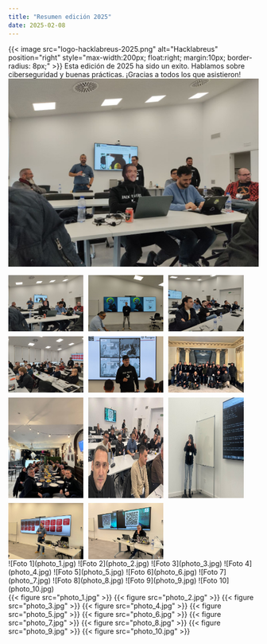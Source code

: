 ```yaml
---
title: "Resumen edición 2025"
date: 2025-02-08
---
```


{{< image src="logo-hacklabreus-2025.png" alt="Hacklabreus" position="right" style="max-width:200px; float:right; margin:10px; border-radius: 8px;" >}}
Esta edición de 2025 ha sido un exito. Hablamos sobre ciberseguridad y buenas prácticas. ¡Gracias a todos los que asistieron!
![Foto 1](photo_1.jpg)
<div style="display:flex; flex-wrap: wrap; gap:10px;">
  <img src="photo_1.jpg" style="width:30%;" />
  <img src="photo_2.jpg" style="width:30%;" />
  <img src="photo_3.jpg" style="width:30%;" />
  <img src="photo_4.jpg" style="width:30%;" />
  <img src="photo_5.jpg" style="width:30%;" />
  <img src="photo_6.jpg" style="width:30%;" />
  <img src="photo_7.jpg" style="width:30%;" />
  <img src="photo_8.jpg" style="width:30%;" />
  <img src="photo_9.jpg" style="width:30%;" />
  <img src="photo_10.jpg" style="width:30%;" />
  <img src="photo_11.jpg" style="width:30%;" />
</div>

<div style="display:flex; flex-wrap: wrap; gap:10px;">
  ![Foto 1](photo_1.jpg)
  ![Foto 2](photo_2.jpg)
  ![Foto 3](photo_3.jpg)
  ![Foto 4](photo_4.jpg)
  ![Foto 5](photo_5.jpg)
  ![Foto 6](photo_6.jpg)
  ![Foto 7](photo_7.jpg)
  ![Foto 8](photo_8.jpg)
  ![Foto 9](photo_9.jpg)
  ![Foto 10](photo_10.jpg)
</div>
{{< figure src="photo_1.jpg" >}}
{{< figure src="photo_2.jpg" >}}
{{< figure src="photo_3.jpg" >}}
{{< figure src="photo_4.jpg" >}}
{{< figure src="photo_5.jpg" >}}
{{< figure src="photo_6.jpg" >}}
{{< figure src="photo_7.jpg" >}}
{{< figure src="photo_8.jpg" >}}
{{< figure src="photo_9.jpg" >}}
{{< figure src="photo_10.jpg" >}}
